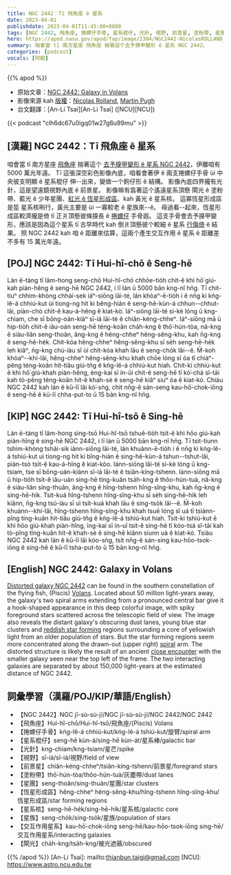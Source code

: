 ```yaml
---
title: NGC 2442：Tī 飛魚座 ê 星系
date: 2023-04-01
publishdate: 2023-04-01T11:45:00+0800
tags: [NGC 2442, 飛魚座, 捲螺仔手骨, 星系棍仔, 光針, 視野, 前景星, 塗粉帶, 星團, 恆星形成區, 星系核, 星族, 交互作用星系, 閘光]
hero: https://apod.nasa.gov/apod/fap/image/2304/NGC2442-NicolasROLLAND_signatur1024.jpg
summary: 咱會當 tī 南方星座 飛魚座 揣著這个去予搝甲變形 ê 星系 NGC 2442。
categories: [podcast]
vocals: [阿錕]
---
```


{{% apod %}}

- 原始文章：[NGC 2442: Galaxy in Volans](https://apod.nasa.gov/apod/ap230401.html)
- 影像來源 kah [版權][copyright]：[Nicolas Rolland](https://nicolasillustrations.com/), [Martin Pugh](https://www.martinpughastrophotography.space/about)
- 台文翻譯：[An-Li Tsai][An-Li Tsai] ([NCU][NCU])

{{< podcast "clh6dc67u0igq01w27g6u99mu" >}}

## [漢羅] NGC 2442：Tī 飛魚座 ê 星系
咱會當 tī 南方星座 [飛魚座][Volans] 揣著這个 [去予搝甲變形 ê 星系 NGC 2442][Distorted galaxy NGC 2442]，伊離咱有 5000 萬光年遠。
Tī 這張深空彩色影像內底，咱看會著伊 ê 兩支捲螺仔手骨 ùi 中央彼支明顯 ê 星系棍仔 伸--出來，變做一个鉤仔形 ê 結構。
影像內底四界攏有光針，這是望遠鏡視野內底 ê 前景星。
影像嘛有翕著這个遙遠星系頂懸 閘光 ê 塗粉帶、藍光 ê 少年星團、[紅光 ê 恆星形成區][reddish star forming]、kah 黃光 ê 星系核。
這寡恆星形成區 是踅 星系核咧行，黃光主要是 ùi 一寡較老 ê 星族來--ê。
毋過看--起來，恆星形成區較濟攏是倚 tī 正爿頂懸彼條搝長 ê [捲螺仔][spiral] 手骨遐。
這支手骨會去予搝甲變形，應該是因為這个星系 tī 古早時代 kah 倒爿頂懸彼个較細 ê 星系 [行傷倚][close encounter] ê 結果。
照 NGC 2442 kah 咱 ê 距離來估算，這兩个產生交互作用 ê 星系 ê 距離差不多有 15 萬光年遠。

## [POJ] NGC 2442: Tī Hui-hî-chō ê Seng-hē
Lán ē-tàng tī lâm-hong seng-chō Hui-hî-chō chhōe-tio̍h chit-ê khì hō͘ giú-kah piàn-hêng ê seng-hē NGC 2442, i lī lán ū 5000 bān kng-nî hn̄g.
Tī chit-tiuⁿ chhim-khòng chhái-sek iáⁿ-siōng lāi-té, lán khòaⁿ-ē-tio̍h i ê nn̄g ki kńg-lê-á chhiú-kut ùi tiong-ng hit ki bêng-hián ê seng-hē-kùn-á chhun--chhut-lâi, piàn-chò chi̍t-ê kau-á-hêng ê kiat-kò͘.
Iáⁿ-siōng lāi-té sì-kè lóng ū kng-chiam, che sī bōng-oán-kiàⁿ sī-iá lāi-té ê chiân-kéng-chheⁿ.
Iáⁿ-siōng mā ū hip-tio̍h chit-ê iâu-oán seng-hē téng-koân cha̍h-kng ê thô͘-hún-tòa, nâ-kng ê siàu-liân seng-thoân, âng-kng ê hêng-chheⁿ hêng-sêng-khu, kah n̄g-kng ê seng-hē-he̍k.
Chit-kóa hêng-chheⁿ hêng-sêng-khu sī se̍h seng-hē-he̍k leh kiâⁿ, n̄g-kng chú-iàu sī ùi chi̍t-kóa khah lāu ê seng-cho̍k lâi--ê.
M̄-koh khòaⁿ--khí-lâi, hêng-chheⁿ hêng-sêng-khu khah chōe lóng sī óa tī chiàⁿ-pêng téng-koân hit-tiâu giú-tn̂g ê kńg-lê-á chhiú-kut hiah.
Chit-ki chhiú-kut ē khì hō͘ giú-khah piàn-hêng, èng-kai sī in-ūi chit-ê seng-hē tī kó͘-chá sî-tāi kah tò-pêng téng-koân hit-ê khah-sè ê seng-hē kiâⁿ siuⁿ óa ê kiat-kó.
Chiàu NGC 2442 kah lán ê kū-lī lâi kó͘-sǹg, chit nn̄g-ê sán-seng kau-hō͘-chok-iōng ê seng-hē ê kū-lī chha-put-to ū 15 bān kng-nî hn̄g.

## [KIP] NGC 2442: Tī Hui-hî-tsō ê Sing-hē
Lán ē-tàng tī lâm-hong sing-tsō Hui-hî-tsō tshuē-tio̍h tsit-ê khì hōo giú-kah piàn-hîng ê sing-hē NGC 2442, i lī lán ū 5000 bān kng-nî hn̄g.
Tī tsit-tiunn tshim-khòng tshái-sik iánn-siōng lāi-té, lán khuànn-ē-tio̍h i ê nn̄g ki kńg-lê-á tshiú-kut uì tiong-ng hit ki bîng-hián ê sing-hē-kùn-á tshun--tshut-lâi, piàn-tsò tsi̍t-ê kau-á-hîng ê kiat-kòo.
Iánn-siōng lāi-té sì-kè lóng ū kng-tsiam, tse sī bōng-uán-kiànn sī-iá lāi-té ê tsiân-kíng-tshenn.
Iánn-siōng mā ū hip-tio̍h tsit-ê iâu-uán sing-hē tíng-kuân tsa̍h-kng ê thôo-hún-tuà, nâ-kng ê siàu-liân sing-thuân, âng-kng ê hîng-tshenn hîng-sîng-khu, kah n̄g-kng ê sing-hē-hi̍k.
Tsit-kuá hîng-tshenn hîng-sîng-khu sī se̍h sing-hē-hi̍k leh kiânn, n̄g-kng tsú-iàu sī uì tsi̍t-kuá khah lāu ê sing-tso̍k lâi--ê.
M̄-koh khuànn--khí-lâi, hîng-tshenn hîng-sîng-khu khah tsuē lóng sī uá tī tsiànn-pîng tíng-kuân hit-tiâu giú-tn̂g ê kńg-lê-á tshiú-kut hiah.
Tsit-ki tshiú-kut ē khì hōo giú-khah piàn-hîng, ìng-kai sī in-uī tsit-ê sing-hē tī kóo-tsá sî-tāi kah tò-pîng tíng-kuân hit-ê khah-sè ê sing-hē kiânn siunn uá ê kiat-kó.
Tsiàu NGC 2442 kah lán ê kū-lī lâi kóo-sǹg, tsit nn̄g-ê sán-sing kau-hōo-tsok-iōng ê sing-hē ê kū-lī tsha-put-to ū 15 bān kng-nî hn̄g.

## [English] NGC 2442: Galaxy in Volans
[Distorted galaxy NGC 2442][Distorted galaxy NGC 2442] can be found in the southern constellation of the flying fish, (Piscis) [Volans][Volans].
Located about 50 million light-years away, the galaxy's two spiral arms extending from a pronounced central bar give it a hook-shaped appearance in this deep colorful image, with spiky foreground stars scattered across the telescopic field of view.
The image also reveals the distant galaxy's obscuring dust lanes, young blue star clusters and [reddish star forming][reddish star forming] regions surrounding a core of yellowish light from an older population of stars.
But the star forming regions seem more concentrated along the drawn-out (upper right) [spiral][spiral] arm.
The distorted structure is likely the result of an ancient [close encounter][close encounter] with the smaller galaxy seen near the top left of the frame.
The two interacting galaxies are separated by about 150,000 light-years at the estimated distance of NGC 2442.

## 詞彙學習（漢羅/POJ/KIP/華語/English）
- 【NGC 2442】NGC jī-sù-sù-jī/NGC jī-sù-sù-jī/NGC 2442/NGC 2442
- 【飛魚座】Hui-hî-chō/Hui-hî-tsō/飛魚座/(Piscis) Volans
- 【捲螺仔手骨】kńg-lê-á chhiú-kut/kńg-lê-á tshiú-kut/旋臂/spiral arm
- 【星系棍仔】seng-hē kùn-á/sing-hē kùn-át/星系棒/galactic bar
- 【光針】kng-chiam/kng-tsiam/星芒/spike
- 【視野】sī-iá/sī-iá/視野/field of view
- 【前景星】chiân-kéng-chheⁿ/tsiân-kíng-tshenn/前景星/foregrand stars
- 【塗粉帶】thô͘-hún-tòa/thôo-hún-tuà/灰塵帶/dust lanes
- 【星團】seng-thoân/sing-thuân/星團/star clusters
- 【恆星形成區】hêng-chheⁿ hêng-sêng-khu/hîng-tshenn hîng-sîng-khu/恆星形成區/star forming regions
- 【星系核】seng-hē-he̍k/sing-hē-hi̍k/星系核/galactic core
- 【星族】seng-cho̍k/sing-tso̍k/星族/population of stars
- 【交互作用星系】kau-hō͘-chok-iōng seng-hē/kau-hōo-tsok-iōng sing-hē/交互作用星系/interacting galaxies
- 【閘光】cha̍h-kng/tsa̍h-kng/被光遮蔽/obscured


{{% /apod %}}
[An-Li Tsai]: mailto:thianbun.taigi@gmail.com
[NCU]: https://www.astro.ncu.edu.tw

[copyright]: https://apod.nasa.gov/apod/fap/lib/about_apod.html#srapply
[License]: https://creativecommons.org/licenses/by/2.0/

[Distorted galaxy NGC 2442]:https://esahubble.org/news/heic1108/
[Volans]:http://en.wikipedia.org/wiki/Volans
[reddish star forming]:https://apod.nasa.gov/apod/ap061123.html
[spiral]:http://cass.ucsd.edu/public/tutorial/Galaxies.html
[close encounter]:http://arxiv.org/abs/astro-ph/9701015


